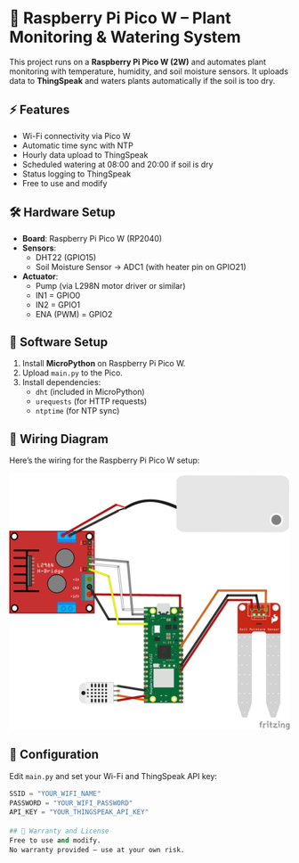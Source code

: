 # 🌱 Raspberry Pi Pico W – Plant Monitoring & Watering System

This project runs on a **Raspberry Pi Pico W (2W)** and automates plant monitoring with temperature, humidity, and soil moisture sensors. It uploads data to **ThingSpeak** and waters plants automatically if the soil is too dry.

## ⚡ Features
- Wi-Fi connectivity via Pico W
- Automatic time sync with NTP
- Hourly data upload to ThingSpeak
- Scheduled watering at 08:00 and 20:00 if soil is dry
- Status logging to ThingSpeak
- Free to use and modify

## 🛠️ Hardware Setup
- **Board**: Raspberry Pi Pico W (RP2040)
- **Sensors**:
  - DHT22 (GPIO15)
  - Soil Moisture Sensor → ADC1 (with heater pin on GPIO21)
- **Actuator**:
  - Pump (via L298N motor driver or similar)
  - IN1 = GPIO0  
  - IN2 = GPIO1  
  - ENA (PWM) = GPIO2  

## 🔧 Software Setup
1. Install **MicroPython** on Raspberry Pi Pico W.
2. Upload `main.py` to the Pico.
3. Install dependencies:
   - `dht` (included in MicroPython)
   - `urequests` (for HTTP requests)
   - `ntptime` (for NTP sync)

## 🔌 Wiring Diagram
Here’s the wiring for the Raspberry Pi Pico W setup:

![Wiring Diagram](fritiz_project_bb.png)

## 📡 Configuration
Edit `main.py` and set your Wi-Fi and ThingSpeak API key:
```python
SSID = "YOUR_WIFI_NAME"
PASSWORD = "YOUR_WIFI_PASSWORD"
API_KEY = "YOUR_THINGSPEAK_API_KEY"

## 📄 Warranty and License
Free to use and modify. 
No warranty provided – use at your own risk.
